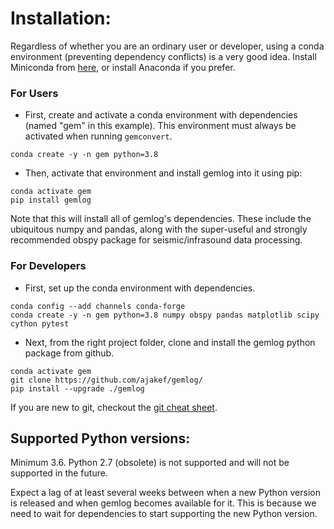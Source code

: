 # Installation:
Regardless of whether you are an ordinary user or developer, using a conda environment (preventing dependency conflicts) is a very good idea. Install Miniconda from [here](https://docs.conda.io/en/latest/miniconda.html), or install Anaconda if you prefer.

### For Users
* First, create and activate a conda environment with dependencies (named "gem" in this example). This environment must always be activated when running `gemconvert`.
```
conda create -y -n gem python=3.8
```

* Then, activate that environment and install gemlog into it using pip:
```
conda activate gem
pip install gemlog
```
Note that this will install all of gemlog's dependencies. These include the ubiquitous numpy and pandas, along with the super-useful and strongly recommended obspy package for seismic/infrasound data processing.

### For Developers
* First, set up the conda environment with dependencies.
```
conda config --add channels conda-forge
conda create -y -n gem python=3.8 numpy obspy pandas matplotlib scipy cython pytest
```

* Next, from the right project folder, clone and install the gemlog python package from github. 
```
conda activate gem
git clone https://github.com/ajakef/gemlog/
pip install --upgrade ./gemlog
```

If you are new to git, checkout the [git cheat sheet](https://github.com/ajakef/gemlog/tree/main/git_instructions.md).

## Supported Python versions:
Minimum 3.6. Python 2.7 (obsolete) is not supported and will not be supported in the future.

Expect a lag of at least several weeks between when a new Python version is released and when gemlog becomes available for it. This is because we need to wait for dependencies to start supporting the new Python version. 